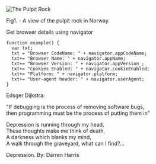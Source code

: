 ![The Pulpit Rock](img\_pulpit.jpg)

Fig1. - A view of the pulpit rock in Norway.

Get browser details using navigator

    function example() {
      var txt;
      txt = "Browser CodeName: " + navigator.appCodeName;
      txt+= "Browser Name: " + navigator.appName;
      txt+= "Browser Version: " + navigator.appVersion ;
      txt+= "Cookies Enabled: " + navigator.cookieEnabled;
      txt+= "Platform: " + navigator.platform;
      txt+= "User-agent header: " + navigator.userAgent;
    }

Edsger Dijkstra:

"If debugging is the process of removing software bugs,\
then programming must be the process of putting them in"

Depression is running through my head,\
These thoughts make me think of death,\
A darkness which blanks my mind,\
A walk through the graveyard, what can I find?…

Depression. By: Darren Harris
